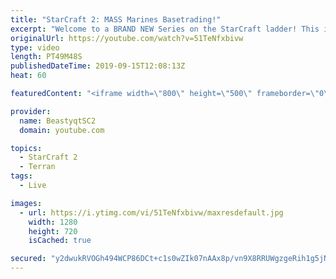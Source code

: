 ```yaml
---
title: "StarCraft 2: MASS Marines Basetrading!"
excerpt: "Welcome to a BRAND NEW Series on the StarCraft ladder! This is the \"Mass Marines to Grandmaster\" challenge, where the only attacking unit that I'm allowed to make is Marines - and that's it! I am allowed to make Medivacs just so that the gaemplay is not too monotonous, but I believe I could even make"
originalUrl: https://youtube.com/watch?v=51TeNfxbivw
type: video
length: PT49M48S
publishedDateTime: 2019-09-15T12:08:13Z
heat: 60

featuredContent: "<iframe width=\"800\" height=\"500\" frameborder=\"0\" src=\"https://www.youtube.com/embed/51TeNfxbivw\" allow=\"accelerometer; autoplay; encrypted-media; gyroscope; picture-in-picture\" allowfullscreen></iframe>"

provider:
  name: BeastyqtSC2
  domain: youtube.com

topics:
  - StarCraft 2
  - Terran
tags:
  - Live

images:
  - url: https://i.ytimg.com/vi/51TeNfxbivw/maxresdefault.jpg
    width: 1280
    height: 720
    isCached: true

secured: "y2dwukRVOGh494WCP86DCt+c1s0wZIk07nAAx8p/vn9X8RRUWgzgeRih1g5jN0IWhioNyA7HMZRW5ZiQlTJKpLHg5d05NIdZL2pgX5F682MtFMc1kmAqubsgxYNpanfVlPD2nsCXeEYd9gyNQ3n/w/l5gOA6JMcDxeqhmDxmXAXDWIn+f50Qj/3p+ylfYlAMpAZBBepiLs77Zp/91uRx1CgZBJ3/2yO6LuRxmxRVfeJbYbOUP8HzZZoIB/okfhasjbotqTvTUEzXimPmvW0POUq/I4trRNlxEiXinAARrZ8eyrB3oVe5hIXNVgPenSvSiPZeAa+zI7JRE6fbzJBhfZ1pMOiDnJ0V/j0cA1OCuuqYfP3mQku6guEkRngbbDL/2IyZkWqE3D3rObgTWVwpDup/6Tg5BOEvU8sNNwqK6js=;uubUy5PnbBC+GwP2x5HX3g=="
---
```



